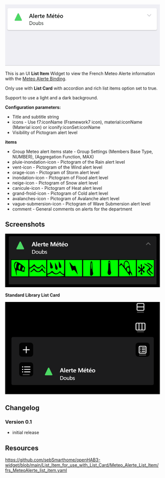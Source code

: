 ![Screen1](https://github.com/sebSmarthome/openHAB3-widget/raw/main/List_Item_for_use_with_List_Card/Meteo_Alerte_List_Item/screenshots/MeteoAlerteListItemScreenShot.gif)

This is an UI **List Item** Widget to view the French Meteo Alerte information with the [Meteo Alerte Binding](https://www.openhab.org/addons/bindings/meteoalerte/).

Only use with **List Card** with accordion and rich list items option set to true.

Support to use a light and a dark background.

**Configuration parameters:**

* Title and subtitle string
* icons - Use f7:iconName (Framework7 icon), material:iconName (Material icon) or iconify:iconSet:iconName
* Visibility of Pictogram alert level

**items**

* Group Meteo alert items state - Group Settings (Members Base Type, NUMBER), (Aggregation Function, MAX)
* pluie-inondation-icon - Pictogram of the Rain alert level
* vent-icon - Pictogram of the Wind alert level
* orage-icon - Pictogram of Storm alert level
* inondation-icon - Pictogram of Flood alert level
* neige-icon - Pictogram of Snow alert level
* canicule-icon - Pictogram of Heat alert level
* grand-froid-icon - Pictogram of Cold alert level
* avalanches-icon - Pictogram of Avalanche alert level
* vague-submersion-icon - Pictogram of Wave Submersion alert level
* comment - General comments on alerts for the department

## Screenshots

![Screen4](https://github.com/sebSmarthome/openHAB3-widget/raw/main/List_Item_for_use_with_List_Card/Meteo_Alerte_List_Item/screenshots/MeteoAlerteListItemScreenShot4.PNG)

**Standard Library List Card**

![Screen2](https://github.com/sebSmarthome/openHAB3-widget/raw/main/List_Item_for_use_with_List_Card/Meteo_Alerte_List_Item/screenshots/MeteoAlerteListItemScreenShot3.PNG)

## Changelog

### Version 0.1

* initial release

## Resources

<https://github.com/sebSmarthome/openHAB3-widget/blob/main/List_Item_for_use_with_List_Card/Meteo_Alerte_List_Item/frs_MeteoAlerte_list_item.yaml>